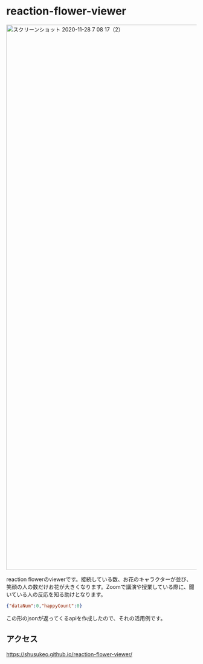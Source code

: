 # reaction-flower-viewer

<img width="1440" alt="スクリーンショット 2020-11-28 7 08 17（2）" src="https://user-images.githubusercontent.com/56382189/100487763-a70fb780-314d-11eb-9250-844993e929c3.png">

reaction flowerのviewerです。接続している数、お花のキャラクターが並び、笑顔の人の数だけお花が大きくなります。Zoomで講演や授業している際に、聞いている人の反応を知る助けとなります。

```json
{"dataNum":0,"happyCount":0}
```
この形のjsonが返ってくるapiを作成したので、それの活用例です。

## アクセス
https://shusukeo.github.io/reaction-flower-viewer/